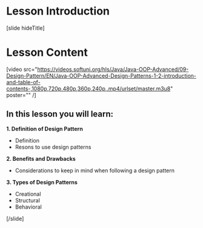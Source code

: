 # Lesson Introduction

[slide hideTitle]

# Lesson Content

[video src="https://videos.softuni.org/hls/Java/Java-OOP-Advanced/09-Design-Pattern/EN/Java-OOP-Advanced-Design-Patterns-1-2-introduction-and-table-of-contents-,1080p,720p,480p,360p,240p,.mp4/urlset/master.m3u8" poster="" /]

## In this lesson you will learn:

**1. Definition of Design Pattern**
- Definition
- Resons to use design patterns

**2. Benefits and Drawbacks**
- Considerations to keep in mind when following a design pattern

**3. Types of Design Patterns**
- Creational
- Structural
- Behavioral

[/slide]
